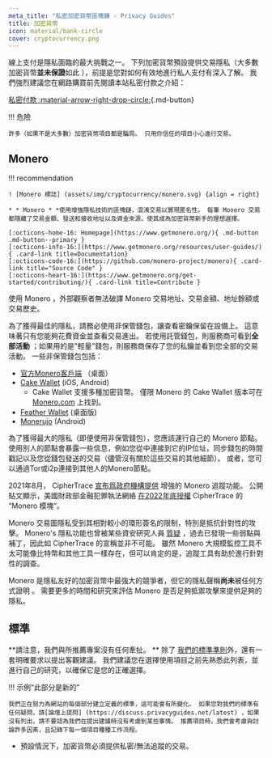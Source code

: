 ```yaml
---
meta_title: "私密加密貨幣區塊錬 - Privacy Guides"
title: 加密貨幣
icon: material/bank-circle
cover: cryptocurrency.png
---
```


線上支付是隱私面臨的最大挑戰之一。 下列加密貨幣預設提供交易隱私（大多數加密貨幣**並未保證**如此 ），前提是您對如何有效地進行私人支付有深入了解。 我們強烈建議您在網路購買前先閱讀本站私密付款之介紹：

[私密付款 :material-arrow-right-drop-circle:](advanced/payments.md ""){.md-button}

!!! 危險

    許多（如果不是大多數）加密貨幣項目都是騙局。 只用你信任的項目小心進行交易。

## Monero

!!! recommendation

    ! [Monero 標誌] (assets/img/cryptocurrency/monero.svg) {align = right}
    
    * * Monero * *使用增強隱私技術的區塊鏈，混淆交易以實現匿名性。 每筆 Monero 交易都隱藏了交易金額、發送和接收地址以及資金來源，使其成為加密貨幣新手的理想選擇。
    
    [:octicons-home-16: Homepage](https://www.getmonero.org/){ .md-button .md-button--primary }
    [:octicons-info-16:](https://www.getmonero.org/resources/user-guides/){ .card-link title=Documentation}
    [:octicons-code-16:](https://github.com/monero-project/monero){ .card-link title="Source Code" }
    [:octicons-heart-16:](https://www.getmonero.org/get-started/contributing/){ .card-link title=Contribute }

使用 Monero ，外部觀察者無法破譯 Monero  交易地址、交易金額、地址餘額或交易歷史。

為了獲得最佳的隱私，請務必使用非保管錢包，讓查看密鑰保留在設備上。 這意味著只有您能夠花費資金並查看交易進出。 若使用託管錢包，則服務商可看到**全部活動** ；如果用的是"輕量"錢包，則服務商保存了您的私鑰並看到您全部的交易活動。 一些非保管錢包包括：

- [官方Monero客戶端](https://getmonero.org/downloads) （桌面）
- [Cake Wallet](https://cakewallet.com/) (iOS, Android)
    - Cake Wallet 支援多種加密貨幣。 僅限 Monero 的 Cake Wallet 版本可在 [Monero.com](https://monero.com/) 上找到。
- [Feather Wallet](https://featherwallet.org/) (桌面版)
- [Monerujo](https://www.monerujo.io/) (Android)

為了獲得最大的隱私（即便使用非保管錢包），您應該運行自己的 Monero 節點。 使用別人的節點會暴露一些信息，例如您從中連接到它的IP位址，同步錢包的時間戳記以及您從錢包發送的交易（儘管沒有關於這些交易的其他細節）。 或者，您可以通過Tor或i2p連接到其他人的Monero節點。

2021年8月， CipherTrace [宣布爲政府機構提供](https://finance.yahoo.com/news/ciphertrace-announces-enhanced-monero-tracing-160000275.html) 增強的 Monero 追蹤功能。 公開貼文顯示，美國財政部金融犯罪執法網絡 [在2022年底授權](https://sam.gov/opp/d12cbe9afbb94ca68006d0f006d355ac/view) CipherTrace 的 “Monero 模塊”。

Monero 交易圖隱私受到其相對較小的環形簽名的限制，特別是抵抗針對性的攻擊。 Monero's 隱私功能也曾被某些資安研究人員 [質疑](https://web.archive.org/web/20180331203053/https://www.wired.com/story/monero-privacy/) ，過去已發現一些弱點與補丁，因此如 CipherTrace 的宣稱並非不可能。 雖然 Monero 大規模監控工具不太可能像比特幣和其他工具一樣存在，但可以肯定的是，追蹤工具有助於進行針對性的調查。

Monero 是隱私友好的加密貨幣中最強大的競爭者，但它的隱私聲稱**尚未**被任何方式證明 。 需要更多的時間和研究來評估 Monero 是否足夠抵禦攻擊來提供足夠的隱私。

## 標準

**請注意，我們與所推薦專案沒有任何牽扯。 ** 除了 [我們的標準準則](about/criteria.md)外，還有一套明確要求以提出客觀建議。 我們建議您在選擇使用項目之前先熟悉此列表，並進行自己的研究，以確保它是您的正確選擇。

!!! 示例“此部分是新的”

    我們正在努力為網站的每個部分建立定義的標準，這可能會有所變化。 如果您對我們的標準有任何疑問，請[論壇上提問] (https://discuss.privacyguides.net/latest) ，如果沒有列出，請不要認為我們在提出建議時沒有考慮到某些事情。 推薦項目時，我們會考慮與討論許多因素，且記錄下每一個項目種種工作流程。

- 預設情況下，加密貨幣必須提供私密/無法追蹤的交易。
